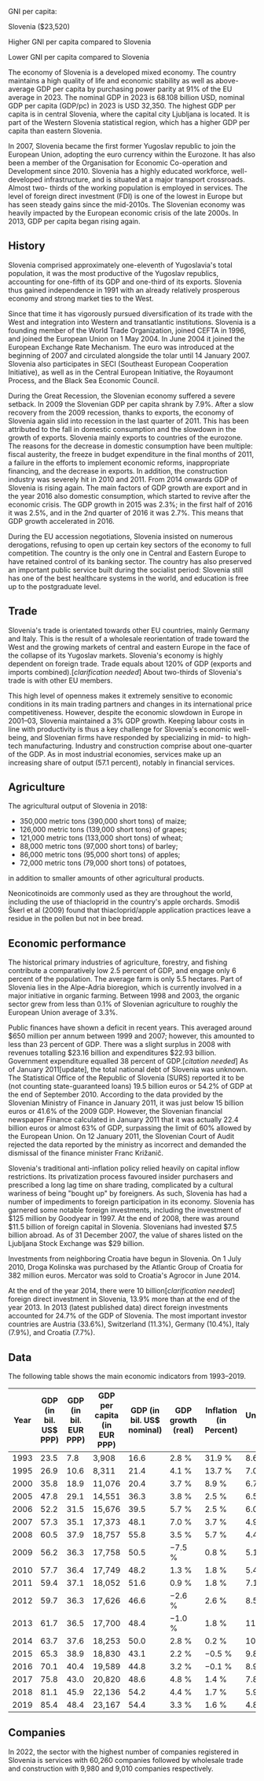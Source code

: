GNI per capita:  

Slovenia ($23,520)

Higher GNI per capita compared to Slovenia

Lower GNI per capita compared to Slovenia

The economy of Slovenia is a developed mixed economy. The country maintains a
high quality of life and economic stability as well as above-average GDP per
capita by purchasing power parity at 91% of the EU average in 2023. The
nominal GDP in 2023 is 68.108 billion USD, nominal GDP per capita (GDP/pc) in
2023 is USD 32,350. The highest GDP per capita is in central Slovenia, where
the capital city Ljubljana is located. It is part of the Western Slovenia
statistical region, which has a higher GDP per capita than eastern Slovenia.

In 2007, Slovenia became the first former Yugoslav republic to join the
European Union, adopting the euro currency within the Eurozone. It has also
been a member of the Organisation for Economic Co-operation and Development
since 2010. Slovenia has a highly educated workforce, well-developed
infrastructure, and is situated at a major transport crossroads. Almost two-
thirds of the working population is employed in services. The level of foreign
direct investment (FDI) is one of the lowest in Europe but has seen steady
gains since the mid-2010s. The Slovenian economy was heavily impacted by the
European economic crisis of the late 2000s. In 2013, GDP per capita began
rising again.

## History

Slovenia comprised approximately one-eleventh of Yugoslavia's total
population, it was the most productive of the Yugoslav republics, accounting
for one-fifth of its GDP and one-third of its exports. Slovenia thus gained
independence in 1991 with an already relatively prosperous economy and strong
market ties to the West.

Since that time it has vigorously pursued diversification of its trade with
the West and integration into Western and transatlantic institutions. Slovenia
is a founding member of the World Trade Organization, joined CEFTA in 1996,
and joined the European Union on 1 May 2004. In June 2004 it joined the
European Exchange Rate Mechanism. The euro was introduced at the beginning of
2007 and circulated alongside the tolar until 14 January 2007. Slovenia also
participates in SECI (Southeast European Cooperation Initiative), as well as
in the Central European Initiative, the Royaumont Process, and the Black Sea
Economic Council.

During the Great Recession, the Slovenian economy suffered a severe setback.
In 2009 the Slovenian GDP per capita shrank by 7.9%. After a slow recovery
from the 2009 recession, thanks to exports, the economy of Slovenia again slid
into recession in the last quarter of 2011. This has been attributed to the
fall in domestic consumption and the slowdown in the growth of exports.
Slovenia mainly exports to countries of the eurozone. The reasons for the
decrease in domestic consumption have been multiple: fiscal austerity, the
freeze in budget expenditure in the final months of 2011, a failure in the
efforts to implement economic reforms, inappropriate financing, and the
decrease in exports. In addition, the construction industry was severely hit
in 2010 and 2011. From 2014 onwards GDP of Slovenia is rising again. The main
factors of GDP growth are export and in the year 2016 also domestic
consumption, which started to revive after the economic crisis. The GDP growth
in 2015 was 2.3%; in the first half of 2016 it was 2.5%, and in the 2nd
quarter of 2016 it was 2.7%. This means that GDP growth accelerated in 2016.

During the EU accession negotiations, Slovenia insisted on numerous
derogations, refusing to open up certain key sectors of the economy to full
competition. The country is the only one in Central and Eastern Europe to have
retained control of its banking sector. The country has also preserved an
important public service built during the socialist period: Slovenia still has
one of the best healthcare systems in the world, and education is free up to
the postgraduate level.

## Trade

Slovenia's trade is orientated towards other EU countries, mainly Germany and
Italy. This is the result of a wholesale reorientation of trade toward the
West and the growing markets of central and eastern Europe in the face of the
collapse of its Yugoslav markets. Slovenia's economy is highly dependent on
foreign trade. Trade equals about 120% of GDP (exports and imports
combined).[_clarification needed_] About two-thirds of Slovenia's trade is
with other EU members.

This high level of openness makes it extremely sensitive to economic
conditions in its main trading partners and changes in its international price
competitiveness. However, despite the economic slowdown in Europe in 2001–03,
Slovenia maintained a 3% GDP growth. Keeping labour costs in line with
productivity is thus a key challenge for Slovenia's economic well-being, and
Slovenian firms have responded by specializing in mid- to high-tech
manufacturing. Industry and construction comprise about one-quarter of the
GDP. As in most industrial economies, services make up an increasing share of
output (57.1 percent), notably in financial services.

## Agriculture

The agricultural output of Slovenia in 2018:

  * 350,000 metric tons (390,000 short tons) of maize;
  * 126,000 metric tons (139,000 short tons) of grapes;
  * 121,000 metric tons (133,000 short tons) of wheat;
  * 88,000 metric tons (97,000 short tons) of barley;
  * 86,000 metric tons (95,000 short tons) of apples;
  * 72,000 metric tons (79,000 short tons) of potatoes,

in addition to smaller amounts of other agricultural products.

Neonicotinoids are commonly used as they are throughout the world, including
the use of thiacloprid in the country's apple orchards. Smodiš Škerl et al
(2009) found that thiacloprid/apple application practices leave a residue in
the pollen but not in bee bread.

## Economic performance

The historical primary industries of agriculture, forestry, and fishing
contribute a comparatively low 2.5 percent of GDP, and engage only 6 percent
of the population. The average farm is only 5.5 hectares. Part of Slovenia
lies in the Alpe-Adria bioregion, which is currently involved in a major
initiative in organic farming. Between 1998 and 2003, the organic sector grew
from less than 0.1% of Slovenian agriculture to roughly the European Union
average of 3.3%.

Public finances have shown a deficit in recent years. This averaged around
$650 million per annum between 1999 and 2007; however, this amounted to less
than 23 percent of GDP. There was a slight surplus in 2008 with revenues
totalling $23.16 billion and expenditures $22.93 billion. Government
expenditure equalled 38 percent of GDP.[_citation needed_] As of January
2011[update], the total national debt of Slovenia was unknown. The Statistical
Office of the Republic of Slovenia (SURS) reported it to be (not counting
state-guaranteed loans) 19.5 billion euros or 54.2% of GDP at the end of
September 2010. According to the data provided by the Slovenian Ministry of
Finance in January 2011, it was just below 15 billion euros or 41.6% of the
2009 GDP. However, the Slovenian financial newspaper Finance calculated in
January 2011 that it was actually 22.4 billion euros or almost 63% of GDP,
surpassing the limit of 60% allowed by the European Union. On 12 January 2011,
the Slovenian Court of Audit rejected the data reported by the ministry as
incorrect and demanded the dismissal of the finance minister Franc Križanič.

Slovenia's traditional anti-inflation policy relied heavily on capital inflow
restrictions. Its privatization process favoured insider purchasers and
prescribed a long lag time on share trading, complicated by a cultural
wariness of being "bought up" by foreigners. As such, Slovenia has had a
number of impediments to foreign participation in its economy. Slovenia has
garnered some notable foreign investments, including the investment of $125
million by Goodyear in 1997. At the end of 2008, there was around $11.5
billion of foreign capital in Slovenia. Slovenians had invested $7.5 billion
abroad. As of 31 December 2007, the value of shares listed on the Ljubljana
Stock Exchange was $29 billion.

Investments from neighboring Croatia have begun in Slovenia. On 1 July 2010,
Droga Kolinska was purchased by the Atlantic Group of Croatia for 382 million
euros. Mercator was sold to Croatia's Agrocor in June 2014.

At the end of the year 2014, there were 10 billion[_clarification needed_]
foreign direct investment in Slovenia, 13.9% more than at the end of the year
2013. In 2013 (latest published data) direct foreign investments accounted for
24.7% of the GDP of Slovenia. The most important investor countries are
Austria (33.6%), Switzerland (11.3%), Germany (10.4%), Italy (7.9%), and
Croatia (7.7%).

## Data

The following table shows the main economic indicators from 1993–2019.

Year  | GDP (in bil. US$ PPP)  | GDP (in bil. EUR PPP)  | GDP per capita (in EUR PPP)  | GDP (in bil. US$ nominal)  | GDP growth (real)  | Inflation (in Percent)  | Unemployment rate  | Government debt (in % of GDP)   
---|---|---|---|---|---|---|---|---  
1993  | 23.5  | 7.8  | 3,908  | 16.6  | 2.8 %  | 31.9 %  | 8.6 %  | ...   
1995  | 26.9  | 10.6  | 8,311  | 21.4  | 4.1 %  | 13.7 %  | 7.0 %  | 18.2 %   
2000  | 35.8  | 18.9  | 11,076  | 20.4  | 3.7 %  | 8.9 %  | 6.7 %  | 25.9 %   
2005  | 47.8  | 29.1  | 14,551  | 36.3  | 3.8 %  | 2.5 %  | 6.5 %  | 26.4 %   
2006  | 52.2  | 31.5  | 15,676  | 39.5  | 5.7 %  | 2.5 %  | 6.0 %  | 26.1 %   
2007  | 57.3  | 35.1  | 17,373  | 48.1  | 7.0 %  | 3.7 %  | 4.9 %  | 22.8 %   
2008  | 60.5  | 37.9  | 18,757  | 55.8  | 3.5 %  | 5.7 %  | 4.4 %  | 21.8 %   
2009  | 56.2  | 36.3  | 17,758  | 50.5  | −7.5 %  | 0.8 %  | 5.1 %  | 34.5 %   
2010  | 57.7  | 36.4  | 17,749  | 48.2  | 1.3 %  | 1.8 %  | 5.4 %  | 38.3 %   
2011  | 59.4  | 37.1  | 18,052  | 51.6  | 0.9 %  | 1.8 %  | 7.1 %  | 46.5 %   
2012  | 59.7  | 36.3  | 17,626  | 46.6  | −2.6 %  | 2.6 %  | 8.5 %  | 53.6 %   
2013  | 61.7  | 36.5  | 17,700  | 48.4  | −1.0 %  | 1.8 %  | 11.1 %  | 70 %   
2014  | 63.7  | 37.6  | 18,253  | 50.0  | 2.8 %  | 0.2 %  | 10.8 %  | 80.3 %   
2015  | 65.3  | 38.9  | 18,830  | 43.1  | 2.2 %  | −0.5 %  | 9.8 %  | 82.6 %   
2016  | 70.1  | 40.4  | 19,589  | 44.8  | 3.2 %  | −0.1 %  | 8.9 %  | 78.5 %   
2017  | 75.8  | 43.0  | 20,820  | 48.6  | 4.8 %  | 1.4 %  | 7.8 %  | 74.1 %   
2018  | 81.1  | 45.9  | 22,136  | 54.2  | 4.4 %  | 1.7 %  | 5.9 %  | 70.3 %   
2019  | 85.4  | 48.4  | 23,167  | 54.4  | 3.3 %  | 1.6 %  | 4.8 %  | 65.6 %   
  
## Companies

In 2022, the sector with the highest number of companies registered in
Slovenia is services with 60,260 companies followed by wholesale trade and
construction with 9,980 and 9,010 companies respectively.